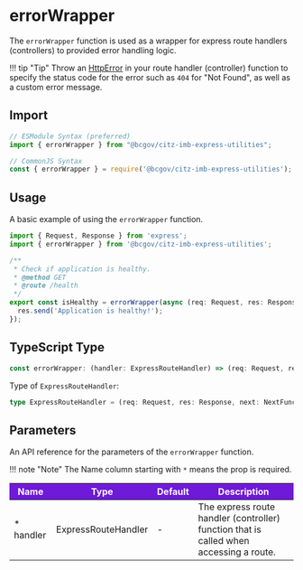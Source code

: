 # errorWrapper

The `errorWrapper` function is used as a wrapper for express route handlers (controllers) to provided error handling logic.

!!! tip "Tip"
    Throw an [HttpError] in your route handler (controller) function to specify the status code for the error such as `404` for "Not Found", as well as a custom error message.

## Import

```JavaScript
// ESModule Syntax (preferred)
import { errorWrapper } from "@bcgov/citz-imb-express-utilities";

// CommonJS Syntax
const { errorWrapper } = require('@bcgov/citz-imb-express-utilities');
```

## Usage

A basic example of using the `errorWrapper` function.

```JavaScript
import { Request, Response } from 'express';
import { errorWrapper } from '@bcgov/citz-imb-express-utilities';

/**
 * Check if application is healthy.
 * @method GET
 * @route /health
 */
export const isHealthy = errorWrapper(async (req: Request, res: Response) => {
  res.send('Application is healthy!');
});
```

## TypeScript Type

<!-- The following code block is auto generated when types in the package change. -->
<!-- TYPE: errorWrapper -->
```TypeScript
const errorWrapper: (handler: ExpressRouteHandler) => (req: Request, res: Response, next: NextFunction) => Promise<void>;
```

Type of `ExpressRouteHandler`:

<!-- The following code block is auto generated when types in the package change. -->
<!-- TYPE: ExpressRouteHandler -->
```TypeScript
type ExpressRouteHandler = (req: Request, res: Response, next: NextFunction) => Promise<void | Response<unknown> | undefined>;
```

## Parameters

An API reference for the parameters of the `errorWrapper` function.

!!! note "Note"
    The Name column starting with `*` means the prop is required.

<table>
  <!-- Table columns -->
  <thead>
    <tr>
      <th style="background: #6f19d9; color: white;">Name</th>
      <th style="background: #6f19d9; color: white;">Type</th>
      <th style="background: #6f19d9; color: white;">Default</th>
      <th style="background: #6f19d9; color: white;">Description</th>
    </tr>
  </thead>

  <!-- Table rows -->
  <tbody>
  <tr>
      <td>* handler</td>
      <td>ExpressRouteHandler</td>
      <td>-</td>
      <td>The express route handler (controller) function that is called when accessing a route.</td>
    </tr>
  </tbody>
</table>

<!-- Link References -->
[HttpError]: ../http-error
